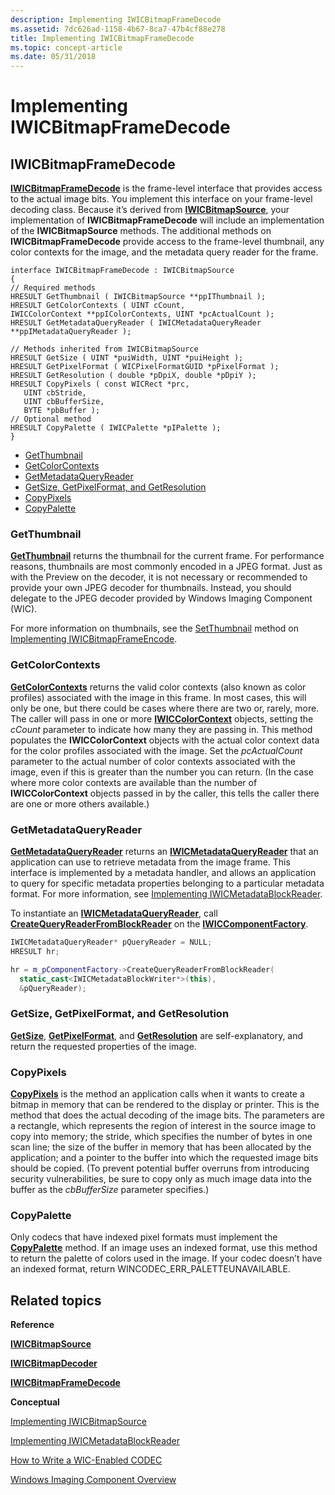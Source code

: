 ```yaml
---
description: Implementing IWICBitmapFrameDecode
ms.assetid: 7dc626ad-1158-4b67-8ca7-47b4cf88e278
title: Implementing IWICBitmapFrameDecode
ms.topic: concept-article
ms.date: 05/31/2018
---
```


# Implementing IWICBitmapFrameDecode

## IWICBitmapFrameDecode

[**IWICBitmapFrameDecode**](/windows/desktop/api/Wincodec/nn-wincodec-iwicbitmapframedecode) is the frame-level interface that provides access to the actual image bits. You implement this interface on your frame-level decoding class. Because it’s derived from [**IWICBitmapSource**](/windows/desktop/api/Wincodec/nn-wincodec-iwicbitmapsource), your implementation of **IWICBitmapFrameDecode** will include an implementation of the **IWICBitmapSource** methods. The additional methods on **IWICBitmapFrameDecode** provide access to the frame-level thumbnail, any color contexts for the image, and the metadata query reader for the frame.

``` syntax
interface IWICBitmapFrameDecode : IWICBitmapSource
{
// Required methods
HRESULT GetThumbnail ( IWICBitmapSource **ppIThumbnail );
HRESULT GetColorContexts ( UINT cCount, 
IWICColorContext **ppIColorContexts, UINT *pcActualCount );
HRESULT GetMetadataQueryReader ( IWICMetadataQueryReader **ppIMetadataQueryReader );

// Methods inherited from IWICBitmapSource
HRESULT GetSize ( UINT *puiWidth, UINT *puiHeight );
HRESULT GetPixelFormat ( WICPixelFormatGUID *pPixelFormat );
HRESULT GetResolution ( double *pDpiX, double *pDpiY );
HRESULT CopyPixels ( const WICRect *prc, 
   UINT cbStride,
   UINT cbBufferSize, 
   BYTE *pbBuffer );
// Optional method
HRESULT CopyPalette ( IWICPalette *pIPalette );
}
```

-   [GetThumbnail](#getthumbnail)
-   [GetColorContexts](#getcolorcontexts)
-   [GetMetadataQueryReader](#getmetadataqueryreader)
-   [GetSize, GetPixelFormat, and GetResolution](#getsize-getpixelformat-and-getresolution)
-   [CopyPixels](#copypixels)
-   [CopyPalette](#copypalette)

### GetThumbnail

[**GetThumbnail**](/windows/desktop/api/Wincodec/nf-wincodec-iwicbitmapframedecode-getthumbnail) returns the thumbnail for the current frame. For performance reasons, thumbnails are most commonly encoded in a JPEG format. Just as with the Preview on the decoder, it is not necessary or recommended to provide your own JPEG decoder for thumbnails. Instead, you should delegate to the JPEG decoder provided by Windows Imaging Component (WIC).

For more information on thumbnails, see the [SetThumbnail](-wic-imp-iwicbitmapframeencode.md) method on [Implementing IWICBitmapFrameEncode](-wic-imp-iwicbitmapframeencode.md).

### GetColorContexts

[**GetColorContexts**](/windows/desktop/api/Wincodec/nf-wincodec-iwicbitmapframedecode-getcolorcontexts) returns the valid color contexts (also known as color profiles) associated with the image in this frame. In most cases, this will only be one, but there could be cases where there are two or, rarely, more. The caller will pass in one or more [**IWICColorContext**](/windows/desktop/api/Wincodec/nn-wincodec-iwiccolorcontext) objects, setting the *cCount* parameter to indicate how many they are passing in. This method populates the **IWICColorContext** objects with the actual color context data for the color profiles associated with the image. Set the *pcActualCount* parameter to the actual number of color contexts associated with the image, even if this is greater than the number you can return. (In the case where more color contexts are available than the number of **IWICColorContext** objects passed in by the caller, this tells the caller there are one or more others available.)

### GetMetadataQueryReader

[**GetMetadataQueryReader**](/windows/desktop/api/Wincodec/nf-wincodec-iwicbitmapframedecode-getmetadataqueryreader) returns an [**IWICMetadataQueryReader**](/windows/desktop/api/Wincodec/nn-wincodec-iwicmetadataqueryreader) that an application can use to retrieve metadata from the image frame. This interface is implemented by a metadata handler, and allows an application to query for specific metadata properties belonging to a particular metadata format. For more information, see [Implementing IWICMetadataBlockReader](-wic-imp-iwicmetadatablockreader.md).

To instantiate an [**IWICMetadataQueryReader**](/windows/desktop/api/Wincodec/nn-wincodec-iwicmetadataqueryreader), call [**CreateQueryReaderFromBlockReader**](/windows/desktop/api/Wincodecsdk/nf-wincodecsdk-iwiccomponentfactory-createqueryreaderfromblockreader) on the [**IWICComponentFactory**](/windows/desktop/api/Wincodecsdk/nn-wincodecsdk-iwiccomponentfactory).


```C++
IWICMetadataQueryReader* pQueryReader = NULL;
HRESULT hr;

hr = m_pComponentFactory->CreateQueryReaderFromBlockReader( 
  static_cast<IWICMetadataBlockWriter*>(this),
  &pQueryReader);
```



### GetSize, GetPixelFormat, and GetResolution

[**GetSize**](/windows/desktop/api/Wincodec/nf-wincodec-iwicbitmapsource-getsize), [**GetPixelFormat**](/windows/desktop/api/Wincodec/nf-wincodec-iwicbitmapsource-getpixelformat), and [**GetResolution**](/windows/desktop/api/Wincodec/nf-wincodec-iwicbitmapsource-getresolution) are self-explanatory, and return the requested properties of the image.

### CopyPixels

[**CopyPixels**](/windows/desktop/api/Wincodec/nf-wincodec-iwicbitmapsource-copypixels) is the method an application calls when it wants to create a bitmap in memory that can be rendered to the display or printer. This is the method that does the actual decoding of the image bits. The parameters are a rectangle, which represents the region of interest in the source image to copy into memory; the stride, which specifies the number of bytes in one scan line; the size of the buffer in memory that has been allocated by the application; and a pointer to the buffer into which the requested image bits should be copied. (To prevent potential buffer overruns from introducing security vulnerabilities, be sure to copy only as much image data into the buffer as the *cbBufferSize* parameter specifies.)

### CopyPalette

Only codecs that have indexed pixel formats must implement the [**CopyPalette**](/windows/desktop/api/Wincodec/nf-wincodec-iwicbitmapsource-copypalette) method. If an image uses an indexed format, use this method to return the palette of colors used in the image. If your codec doesn’t have an indexed format, return WINCODEC\_ERR\_PALETTEUNAVAILABLE.

## Related topics

<dl> <dt>

**Reference**
</dt> <dt>

[**IWICBitmapSource**](/windows/desktop/api/Wincodec/nn-wincodec-iwicbitmapsource)
</dt> <dt>

[**IWICBitmapDecoder**](/windows/desktop/api/Wincodec/nn-wincodec-iwicbitmapdecoder)
</dt> <dt>

[**IWICBitmapFrameDecode**](/windows/desktop/api/Wincodec/nn-wincodec-iwicbitmapframedecode)
</dt> <dt>

**Conceptual**
</dt> <dt>

[Implementing IWICBitmapSource](-wic-imp-iwicbitmapsource.md)
</dt> <dt>

[Implementing IWICMetadataBlockReader](-wic-imp-iwicmetadatablockreader.md)
</dt> <dt>

[How to Write a WIC-Enabled CODEC](-wic-howtowriteacodec.md)
</dt> <dt>

[Windows Imaging Component Overview](-wic-about-windows-imaging-codec.md)
</dt> </dl>

 

 



